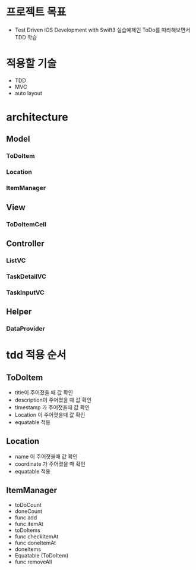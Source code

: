 # 프로젝트 목표
- Test Driven iOS Development with Swift3 실습예제인 ToDo를 따라해보면서 TDD 학습


# 적용할 기술
- TDD
- MVC
- auto layout


# architecture

## Model
### ToDoItem
### Location
### ItemManager

## View
### ToDoItemCell

## Controller
### ListVC
### TaskDetailVC
### TaskInputVC

## Helper
### DataProvider


# tdd 적용 순서

## ToDoItem
- title이 주어졌을 때 값 확인
- description이 주어졌을 때 값 확인
- timestamp 가 주어졋을때 값 확인
- Location 이 주어졋을때 값 확인
- equatable 적용

## Location
- name 이 주어졋을때 값 확인
- coordinate 가 주어졌을 때 확인
- equatable 적용

## ItemManager
- toDoCount
- doneCount
- func add
- func itemAt
- toDoItems
- func checkItemAt
- func doneItemAt
- doneItems
- Equatable (ToDoItem)
- func removeAll

